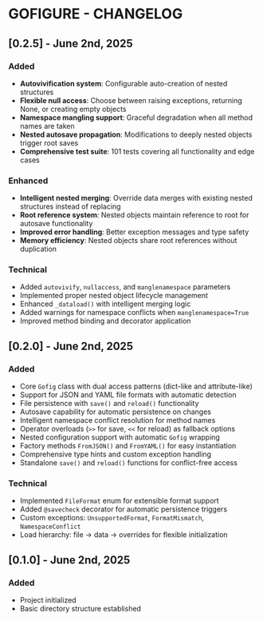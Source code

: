 # GOFIGURE - CHANGELOG

## [0.2.5] - June 2nd, 2025
### Added
- **Autovivification system**: Configurable auto-creation of nested structures
- **Flexible null access**: Choose between raising exceptions, returning None, or creating empty objects
- **Namespace mangling support**: Graceful degradation when all method names are taken
- **Nested autosave propagation**: Modifications to deeply nested objects trigger root saves
- **Comprehensive test suite**: 101 tests covering all functionality and edge cases

### Enhanced
- **Intelligent nested merging**: Override data merges with existing nested structures instead of replacing
- **Root reference system**: Nested objects maintain reference to root for autosave functionality
- **Improved error handling**: Better exception messages and type safety
- **Memory efficiency**: Nested objects share root references without duplication

### Technical
- Added `autovivify`, `nullaccess`, and `manglenamespace` parameters
- Implemented proper nested object lifecycle management
- Enhanced `_dataload()` with intelligent merging logic
- Added warnings for namespace conflicts when `manglenamespace=True`
- Improved method binding and decorator application

## [0.2.0] - June 2nd, 2025
### Added
- Core `Gofig` class with dual access patterns (dict-like and attribute-like)
- Support for JSON and YAML file formats with automatic detection
- File persistence with `save()` and `reload()` functionality
- Autosave capability for automatic persistence on changes
- Intelligent namespace conflict resolution for method names
- Operator overloads (`>>` for save, `<<` for reload) as fallback options
- Nested configuration support with automatic `Gofig` wrapping
- Factory methods `FromJSON()` and `FromYAML()` for easy instantiation
- Comprehensive type hints and custom exception handling
- Standalone `save()` and `reload()` functions for conflict-free access

### Technical
- Implemented `FileFormat` enum for extensible format support
- Added `@savecheck` decorator for automatic persistence triggers
- Custom exceptions: `UnsupportedFormat`, `FormatMismatch`, `NamespaceConflict`
- Load hierarchy: file → data → overrides for flexible initialization

## [0.1.0] - June 2nd, 2025
### Added
- Project initialized
- Basic directory structure established
